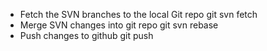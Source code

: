 - Fetch the SVN branches to the local Git repo
      git svn fetch
- Merge SVN changes into git repo
      git svn rebase
- Push changes to github
      git push
